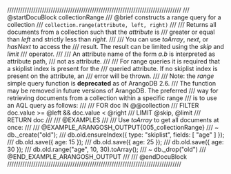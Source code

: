 ////////////////////////////////////////////////////////////////////////////////
/// @startDocuBlock collectionRange
/// @brief constructs a range query for a collection
/// `collection.range(attribute, left, right)`
///
/// Returns all documents from a collection such that the *attribute* is
/// greater or equal than *left* and strictly less than *right*.
///
/// You can use *toArray*, *next*, or *hasNext* to access the
/// result. The result can be limited using the *skip* and *limit*
/// operator.
///
/// An attribute name of the form *a.b* is interpreted as attribute path,
/// not as attribute.
///
/// For range queries it is required that a skiplist index is present for the
/// queried attribute. If no skiplist index is present on the attribute, an
/// error will be thrown.
///
/// Note: the *range* simple query function is **deprecated** as of ArangoDB 2.6. 
/// The function may be removed in future versions of ArangoDB. The preferred
/// way for retrieving documents from a collection within a specific range
/// is to use an AQL query as follows: 
///
///     FOR doc IN @@collection 
///       FILTER doc.value >= @left && doc.value < @right 
///       LIMIT @skip, @limit 
///       RETURN doc
///
/// @EXAMPLES
///
/// Use *toArray* to get all documents at once:
///
/// @EXAMPLE_ARANGOSH_OUTPUT{005_collectionRange}
/// ~ db._create("old");
///   db.old.ensureIndex({ type: "skiplist", fields: [ "age" ] });
///   db.old.save({ age: 15 });
///   db.old.save({ age: 25 });
///   db.old.save({ age: 30 });
///   db.old.range("age", 10, 30).toArray();
/// ~ db._drop("old")
/// @END_EXAMPLE_ARANGOSH_OUTPUT
///
/// @endDocuBlock
////////////////////////////////////////////////////////////////////////////////